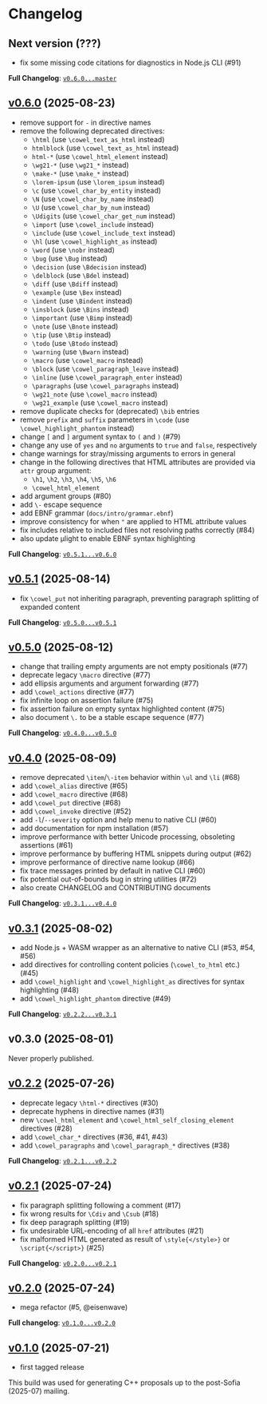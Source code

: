 # Changelog

## **Next version** (???)

- fix some missing code citations for diagnostics in Node.js CLI (#91)

**Full Changelog**:
[`v0.6.0...master`](https://github.com/eisenwave/cowel/compare/v0.6.0...master)

## **[v0.6.0](https://github.com/eisenwave/cowel/releases/tag/v0.6.0)** (2025-08-23)

- remove support for `-` in directive names
- remove the following deprecated directives:
  - `\html` (use `\cowel_text_as_html` instead)
  - `htmlblock` (use `\cowel_text_as_html` instead)
  - `html-*` (use `\cowel_html_element` instead)
  - `\wg21-*` (use `\wg21_*` instead)
  - `\make-*` (use `\make_*` instead)
  - `\lorem-ipsum` (use `\lorem_ipsum` instead)
  - `\c` (use `\cowel_char_by_entity` instead)
  - `\N` (use `\cowel_char_by_name` instead)
  - `\U` (use `\cowel_char_by_num` instead)
  - `\Udigits` (use `\cowel_char_get_num` instead)
  - `\import` (use `\cowel_include` instead)
  - `\include` (use `\cowel_include_text` instead)
  - `\hl` (use `\cowel_highlight_as` instead)
  - `\word` (use `\nobr` instead)
  - `\bug` (use `\Bug` instead)
  - `\decision` (use `\Bdecision` instead)
  - `\delblock` (use `\Bdel` instead)
  - `\diff` (use `\Bdiff` instead)
  - `\example` (use `\Bex` instead)
  - `\indent` (use `\Bindent` instead)
  - `\insblock` (use `\Bins` instead)
  - `\important` (use `\Bimp` instead)
  - `\note` (use `\Bnote` instead)
  - `\tip` (use `\Btip` instead)
  - `\todo` (use `\Btodo` instead)
  - `\warning` (use `\Bwarn` instead)
  - `\macro` (use `\cowel_macro` instead)
  - `\block` (use `\cowel_paragraph_leave` instead)
  - `\inline` (use `\cowel_paragraph_enter` instead)
  - `\paragraphs` (use `\cowel_paragraphs` instead)
  - `\wg21_note` (use `\cowel_macro` instead)
  - `\wg21_example` (use `\cowel_macro` instead)
- remove duplicate checks for (deprecated) `\bib` entries
- remove `prefix` and `suffix` parameters in `\code` (use `\cowel_highlight_phantom` instead)
- change `[` and `]` argument syntax to `(` and `)` (#79)
- change any use of `yes` and `no` arguments to `true` and `false`, respectively
- change warnings for stray/missing arguments to errors in general
- change in the following directives that HTML attributes are provided via `attr` group argument:
  - `\h1`, `\h2`, `\h3`, `\h4`, `\h5`, `\h6`
  - `\cowel_html_element`
- add argument groups (#80)
- add `\-` escape sequence
- add EBNF grammar (`docs/intro/grammar.ebnf`)
- improve consistency for when `"` are applied to HTML attribute values
- fix includes relative to included files not resolving paths correctly (#84)
- also update µlight to enable EBNF syntax highlighting

**Full Changelog**:
[`v0.5.1...v0.6.0`](https://github.com/eisenwave/cowel/compare/v0.5.1...v0.6.0)

## **[v0.5.1](https://github.com/eisenwave/cowel/releases/tag/v0.5.1)** (2025-08-14)

- fix `\cowel_put` not inheriting paragraph,
  preventing paragraph splitting of expanded content

**Full Changelog**:
[`v0.5.0...v0.5.1`](https://github.com/eisenwave/cowel/compare/v0.5.0...v0.5.1)

## **[v0.5.0](https://github.com/eisenwave/cowel/releases/tag/v0.5.0)** (2025-08-12)

- change that trailing empty arguments are not empty positionals (#77)
- deprecate legacy `\macro` directive (#77)
- add ellipsis arguments and argument forwarding (#77)
- add `\cowel_actions` directive (#77)
- fix infinite loop on assertion failure (#75)
- fix assertion failure on empty syntax highlighted content (#75)
- also document `\.` to be a stable escape sequence (#77)

**Full Changelog**:
[`v0.4.0...v0.5.0`](https://github.com/eisenwave/cowel/compare/v0.4.0...v0.5.0)

## **[v0.4.0](https://github.com/eisenwave/cowel/releases/tag/v0.4.0)** (2025-08-09)

- remove deprecated `\item`/`\-item` behavior within `\ul` and `\li` (#68)
- add `\cowel_alias` directive (#65)
- add `\cowel_macro` directive (#68)
- add `\cowel_put` directive (#68)
- add `\cowel_invoke` directive (#52)
- add `-l`/`--severity` option and help menu to native CLI (#60)
- add documentation for npm installation (#57)
- improve performance with better Unicode processing, obsoleting assertions (#61)
- improve performance by buffering HTML snippets during output (#62)
- improve performance of directive name lookup (#66)
- fix trace messages printed by default in native CLI (#60)
- fix potential out-of-bounds bug in string utilities (#72)
- also create CHANGELOG and CONTRIBUTING documents

**Full Changelog**:
[`v0.3.1...v0.4.0`](https://github.com/eisenwave/cowel/compare/v0.3.1...v0.4.0)

## **[v0.3.1](https://github.com/eisenwave/cowel/releases/tag/v0.3.1)** (2025-08-02)

- add Node.js + WASM wrapper as an alternative to native CLI (#53, #54, #56)
- add directives for controlling content policies (`\cowel_to_html` etc.)  (#45)
- add `\cowel_highlight` and `\cowel_highlight_as` directives for syntax highlighting (#48)
- add `\cowel_highlight_phantom` directive (#49)

**Full Changelog**:
[`v0.2.2...v0.3.1`](https://github.com/eisenwave/cowel/compare/v0.2.2...v0.3.1)

## v0.3.0 (2025-08-01)

Never properly published.

## **[v0.2.2](https://github.com/eisenwave/cowel/releases/tag/v0.2.2)** (2025-07-26)

- deprecate legacy `\html-*` directives (#30)
- deprecate hyphens in directive names (#31)
- new `\cowel_html_element` and `\cowel_html_self_closing_element` directives (#28)
- add `\cowel_char_*` directives (#36, #41, #43)
- add `\cowel_paragraphs` and `\cowel_paragraph_*` directives (#38)

**Full Changelog**:
[`v0.2.1...v0.2.2`](https://github.com/eisenwave/cowel/compare/v0.2.1...v0.2.2)

## **[v0.2.1](https://github.com/eisenwave/cowel/releases/tag/v0.2.1)** (2025-07-24)

- fix paragraph splitting following a comment (#17)
- fix wrong results for `\Cdiv` and `\Csub` (#18)
- fix deep paragraph splitting (#19)
- fix undesirable URL-encoding of all `href` attributes (#21)
- fix malformed HTML generated as result of `\style{</style>}` or `\script{</script>}` (#25)

**Full Changelog**:
[`v0.2.0...v0.2.1`](https://github.com/eisenwave/cowel/compare/v0.2.0...v0.2.1)

## **[v0.2.0](https://github.com/eisenwave/cowel/releases/tag/v0.2.0)** (2025-07-24)

- mega refactor (#5, @eisenwave)

**Full changelog**:
[`v0.1.0...v0.2.0`](https://github.com/eisenwave/cowel/compare/v0.1.0...v0.2.0)

## **[v0.1.0](https://github.com/eisenwave/cowel/releases/tag/v0.1.0)** (2025-07-21)

- first tagged release

This build was used for generating C++ proposals
up to the post-Sofia (2025-07) mailing.
